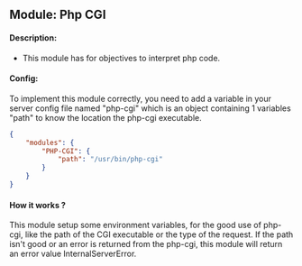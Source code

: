 ## Module: Php CGI

#### Description:

- This module has for objectives to interpret php code.

#### Config:

To implement this module correctly, you need to add a variable in your server config file named "php-cgi" which is an object containing 1 variables "path" to know the location the php-cgi executable.

```json
{
    "modules": {
        "PHP-CGI": {
            "path": "/usr/bin/php-cgi"
        }
    }
}
```

#### How it works ?

This module setup some environment variables, for the good use of php-cgi, like the path of the CGI executable or the type of the request.
If the path isn't good or an error is returned from the php-cgi, this module will return an error value InternalServerError.